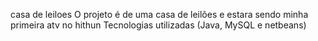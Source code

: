 casa de leiloes
O projeto é de uma casa de leilões e estara sendo minha primeira atv no hithun
Tecnologias utilizadas (Java, MySQL e netbeans)
